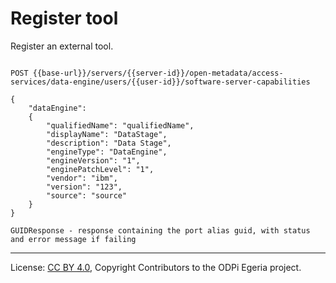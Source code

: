 <!-- SPDX-License-Identifier: CC-BY-4.0 -->
<!-- Copyright Contributors to the ODPi Egeria project. -->

# Register tool

Register an external tool.

```

POST {{base-url}}/servers/{{server-id}}/open-metadata/access-services/data-engine/users/{{user-id}}/software-server-capabilities

{
	"dataEngine": 
	{
	    "qualifiedName": "qualifiedName",
        "displayName": "DataStage",
        "description": "Data Stage",
        "engineType": "DataEngine",
        "engineVersion": "1",
        "enginePatchLevel": "1",
        "vendor": "ibm",
        "version": "123",
        "source": "source"
	}
}

GUIDResponse - response containing the port alias guid, with status and error message if failing

```
----
License: [CC BY 4.0](https://creativecommons.org/licenses/by/4.0/),
Copyright Contributors to the ODPi Egeria project.